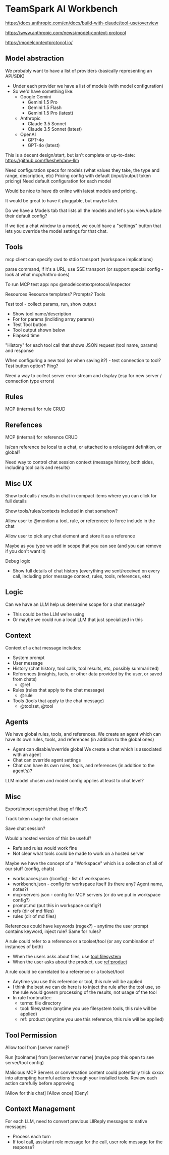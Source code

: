 # TeamSpark AI Workbench

https://docs.anthropic.com/en/docs/build-with-claude/tool-use/overview

https://www.anthropic.com/news/model-context-protocol

https://modelcontextprotocol.io/

## Model abstraction

We probably want to have a list of providers (basically representing an API/SDK)
- Under each provider we have a list of models (with model configuration)
- So we'd have something like:
  - Google Gemini
    - Gemini 1.5 Pro
    - Gemini 1.5 Flash
    - Gemini 1.5 Pro (latest)
  - Anthropic
    - Claude 3.5 Sonnet
    - Claude 3.5 Sonnet (latest)
  - OpenAI
    - GPT-4o
    - GPT-4o (latest)

This is a decent design/start, but isn't complete or up-to-date: https://github.com/fkesheh/any-llm

Need configuration specs for models (what values they take, the type and range, description, etc)
Pricing config with default (input/output token pricing)
Need default configuration for each model

Would be nice to have db online with latest models and pricing.

It would be great to have it pluggable, but maybe later.

Do we have a Models tab that lists all the models and let's you view/update their default config?

If we tied a chat window to a model, we could have a "settings" button that lets you override the model settings for that chat.

## Tools

mcp client can specify cwd to stdio transport (workspace implications)

parse command, if it's a URL, use SSE transport (or support special config - look at what mcp/Anthro does)

To run MCP test app: npx @modelcontextprotocol/inspector

Resources
Resource templates?
Prompts?
Tools

Test tool - collect params, run, show output
- Show tool name/description
- For for params (incliding array params)
- Test Tool button
- Tool output shown below
- Elapsed time

"History" for each tool call that shows JSON request (tool name, params) and response

When configuring a new tool (or when saving it?) - test connection to tool?  Test button option?  Ping?

Need a way to collect server error stream and display (esp for new server / connection type errors)

## Rules

MCP (internal) for rule CRUD

## Rerefences

MCP (internal) for reference CRUD

Is/can reference be local to a chat, or attached to a role/agent definition, or global?

Need way to control chat session context (message history, both sides, including tool calls and results)

## Misc UX

Show tool calls / results in chat in compact items where you can click for full details

Show tools/rules/contexts included in chat somehow?

Allow user to @mention a tool, rule, or referencec to force include in the chat

Allow user to pick any chat element and store it as a reference

Maybe as you type we add in scope that you can see (and you can remove if you don't want it)

Debug logic
- Show full details of chat history (everything we sent/received on every call, including prior message context, rules, tools, references, etc)

## Logic

Can we have an LLM help us determine scope for a chat message? 
- This could be the LLM we're using
- Or maybe we could run a local LLM that just specialized in this

## Context

Context of a chat message includes:
- System prompt
- User message
- History (chat history, tool calls, tool results, etc, possibly summarized)
- References (insights, facts, or other data provided by the user, or saved from chats)
  - @ref
- Rules (rules that apply to the chat message)
  - @rule
- Tools (tools that apply to the chat message)
  - @toolset, @tool

## Agents

We have global rules, tools, and references.
We create an agent which can have its own rules, tools, and references (in addition to the global ones)
- Agent can disable/override global
We create a chat which is associated with an agent
- Chat can override agent settings
- Chat can have its own rules, tools, and references (in addition to the agent's)?

LLM model chosen and model config applies at least to chat level?

## Misc

Export/import agent/chat (bag of files?)

Track token usage for chat session

Save chat session?

Would a hosted version of this be useful?
- Refs and rules would work fine
- Not clear what tools could be made to work on a hosted server

Maybe we have the concept of a "Workspace" which is a collection of all of our stuff (config, chats)
- workspaces.json (/config) - list of workspaces
- workbench.json - config for workspace itself (is there any?  Agent name, notes?)
- mcp-servers.json - config for MCP servers (or do we put in workspace config?)
- prompt.md (put this in workspace config?)
- refs (dir of md files)
- rules (dir of md files)

References could have keywords (regex?) - anytime the user prompt contains keyword, inject rule?  Same for rules?

A rule could refer to a reference or a toolset/tool (or any combination of instances of both)
- When the users asks about files, use [tool:filesystem](tool:filesystem)
- When the user asks about the product, use [ref:product](ref:product)

A rule could be correlated to a reference or a toolset/tool
- Anytime you use this reference or tool, this rule will be applied
- I think the best we can do here is to inject the rule after the tool use, so the rule would govern processing of the results, not usage of the tool
- In rule frontmatter:
  - terms: file directory
  - tool: filesystem (anytime you use filesystem tools, this rule will be applied)
  - ref: product (anytime you use this reference, this rule will be applied)

## Tool Permission

Allow tool from [server name]?

  Run [toolname] from [server/server name] (maybe pop this open to see server/tool config)

Malicious MCP Servers or conversation content could potentially trick xxxxx into attempting harmful actions through your installed tools.
<bold>Review each action carefully before approving</bold>

[Allow for this chat] [Allow once] [Deny]

## Context Management

For each LLM, need to convert previous LllReply messages to native messages
- Process each turn
- If tool call, assistant role message for the call, user role message for the response?